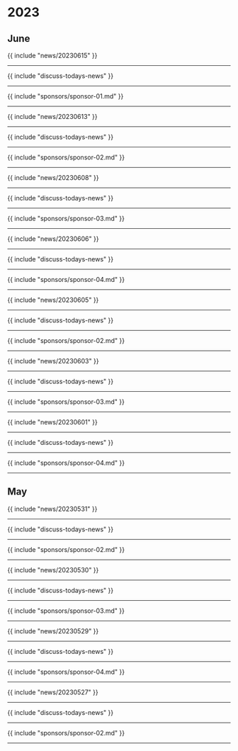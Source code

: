 # 2023
## June

{{ include "news/20230615" }}

---

{{ include "discuss-todays-news" }}

---

{{ include "sponsors/sponsor-01.md" }}

---

{{ include "news/20230613" }}

---

{{ include "discuss-todays-news" }}

---

{{ include "sponsors/sponsor-02.md" }}

---

{{ include "news/20230608" }}

---

{{ include "discuss-todays-news" }}

---

{{ include "sponsors/sponsor-03.md" }}

---

{{ include "news/20230606" }}

---

{{ include "discuss-todays-news" }}

---

{{ include "sponsors/sponsor-04.md" }}

---

{{ include "news/20230605" }}

---

{{ include "discuss-todays-news" }}

---

{{ include "sponsors/sponsor-02.md" }}

---

{{ include "news/20230603" }}

---

{{ include "discuss-todays-news" }}

---

{{ include "sponsors/sponsor-03.md" }}

---

{{ include "news/20230601" }}

---

{{ include "discuss-todays-news" }}

---

{{ include "sponsors/sponsor-04.md" }}

---

## May

{{ include "news/20230531" }}

---

{{ include "discuss-todays-news" }}

---

{{ include "sponsors/sponsor-02.md" }}

---

{{ include "news/20230530" }}

---

{{ include "discuss-todays-news" }}

---

{{ include "sponsors/sponsor-03.md" }}

---

{{ include "news/20230529" }}

---

{{ include "discuss-todays-news" }}

---

{{ include "sponsors/sponsor-04.md" }}

---

{{ include "news/20230527" }}

---

{{ include "discuss-todays-news" }}

---

{{ include "sponsors/sponsor-02.md" }}

---

